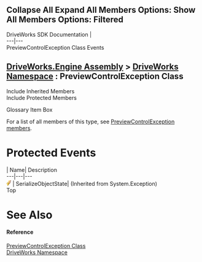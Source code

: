 Collapse All Expand All Members Options: Show All  Members Options: Filtered   
---  
DriveWorks SDK Documentation  |   
---|---  
PreviewControlException Class Events   
  
[DriveWorks.Engine Assembly](topic2156.md) > [DriveWorks Namespace](topic2159.md) : PreviewControlException Class  
---  
  
Include Inherited Members    
Include Protected Members    


Glossary Item Box

For a list of all members of this type, see [PreviewControlException members](topic3802.md).

# Protected Events

| Name| Description  
---|---|---  
![Protected Event](dotnetimages/protectedEvent.gif)| SerializeObjectState|  (Inherited from System.Exception)  
Top

# See Also

#### Reference

[PreviewControlException Class](topic3801.md)   
[DriveWorks Namespace](topic2159.md)


